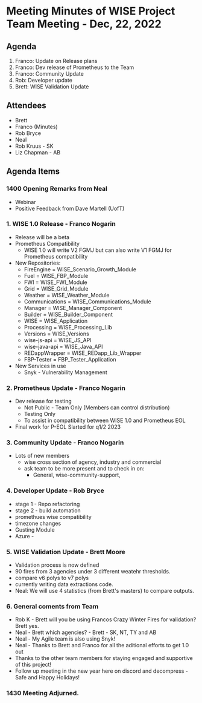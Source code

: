 # Meeting Minutes of WISE Project Team Meeting - Dec, 22, 2022


## Agenda
1. Franco: Update on Release plans
2. Franco: Dev release of Prometheus to the Team
3. Franco: Community Update
4. Rob: Developer update
5. Brett: WISE Validation Update


## Attendees

- Brett
- Franco (Minutes)
- Rob Bryce
- Neal
- Rob Kruus - SK
- Liz Chapman - AB

## Agenda Items

### 1400 Opening Remarks from Neal

- Webinar
- Positive Feedback from Dave Martell (UofT)

### 1. WISE 1.0 Release - Franco Nogarin

- Release will be a beta
- Prometheus Compatibility
  - WISE 1.0 will write V2 FGMJ but can also write V1 FGMJ for Prometheus compatibility
- New Repositories:
  - FireEngine = WISE_Scenario_Growth_Module
  - Fuel = WISE_FBP_Module
  - FWI = WISE_FWI_Module
  - Grid = WISE_Grid_Module 
  - Weather = WISE_Weather_Module
  - Communications = WISE_Communications_Module
  - Manager = WISE_Manager_Component
  - Builder = WISE_Builder_Component
  - WISE = WISE_Application
  - Processing = WISE_Processing_Lib
  - Versions = WISE_Versions
  - wise-js-api = WISE_JS_API
  - wise-java-api = WISE_Java_API
  - REDappWrapper = WISE_REDapp_Lib_Wrapper
  - FBP-Tester = FBP_Tester_Application
- New Services in use
  - Snyk - Vulnerability Management 
 
### 2. Prometheus Update - Franco Nogarin

- Dev release for testing
  - Not Public - Team Only (Members can control distribution)
  - Testing Only
  - To assist in compatibility between WISE 1.0 and Prometheus EOL
- Final work for P-EOL Slarted for q1/2 2023  

### 3. Community Update - Franco Nogarin

- Lots of new members
  - wise cross section of agency, industry and commercial
  - ask team to be more present and to check in on:
    - General, wise-community-support, 


### 4. Developer Update - Rob Bryce

- stage 1 - Repo refactoring
- stage 2 - build automation
- promethues wise compatibility
- timezone changes
- Gusting Module
- Azure - 

### 5. WISE Validation Update - Brett Moore

- Validation process is now defined
- 90 fires from 3 agencies under 3 different weatehr thresholds.
- compare v6 polys to v7 polys
- currently writing data extractions code.
- Neal: We will use 4 statistics (from Brett's masters) to compare outputs.

### 6. General coments from Team
- Rob K - Brett will you be using Francos Crazy Winter Fires for validation? Brett yes.
- Neal - Brett which agencies? - Brett - SK, NT, TY and AB
- Neal - My Agile team is also using Snyk!
- Neal - Thanks to Brett and Franco for all the aditional efforts to get 1.0 out
- Thanks to the other team members for staying engaged and supportive of this project!
- Follow up meeting in the new year here on discord and decompress - Safe and Happy Holidays!

### 1430 Meeting Adjurned.
